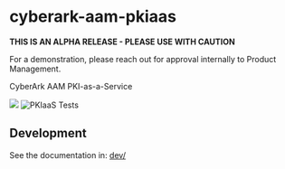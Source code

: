 # cyberark-aam-pkiaas

**THIS IS AN ALPHA RELEASE - PLEASE USE WITH CAUTION**

For a demonstration, please reach out for approval internally to Product Management.

CyberArk AAM PKI-as-a-Service

[![](https://img.shields.io/github/v/release/infamousjoeg/cyberark-aam-pkiaas?include_prereleases)](https://github.com/infamousjoeg/cyberark-aam-pkiaas/releases/latest) ![PKIaaS Tests](https://github.com/infamousjoeg/cyberark-aam-pkiaas/workflows/PKIaaS%20Tests/badge.svg)

## Development

See the documentation in: [dev/](dev)
